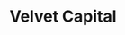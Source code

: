 ---
title: Velvet Capital
category:
  - Defi
ApprovedOn: Q1 2024
externalUrl: "#"
type: Grant 
grantType: Project
---